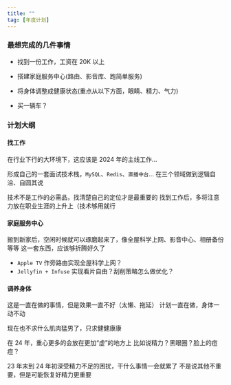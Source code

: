 ```yaml
---
title: ""
tag: [年度计划] 
---
```


### 最想完成的几件事情

- 找到一份工作，工资在 20K 以上

- 搭建家庭服务中心(路由、影音库、跑简单服务)

- 将身体调整成健康状态(重点从以下方面，眼睛、精力、气力)

- 买一辆车？

### 计划大纲

#### 找工作

在行业下行的大环境下，这应该是 2024 年的主线工作...

形成自己的一套面试技术栈，`MySQL`、`Redis`、`直播中台`... 在三个领域做到逻辑自洽、自圆其说

技术不是工作的必需品，找清楚自己的定位才是最重要的
找到工作后，多将注意力放在职业生涯的上升上（技术够用就行

#### 家庭服务中心

搬到新家后，空闲时候就可以琢磨起来了，像全屋科学上网、影音中心、相册备份等等
这一套东西，应该够折腾好久了

- `Apple TV` 作旁路由实现全屋科学上网？
- `Jellyfin + Infuse` 实现看片自由？刮削策略怎么做优化？

#### 调养身体

这是一直在做的事情，但是效果一直不好（太懒、拖延）
计划一直在做，身体一动不动

现在也不求什么肌肉猛男了，只求健健康康

在 24 年，重心更多的会放在更加“虚”的地方上
比如说精力？黑眼圈？脸上的痘痘？

23 年末到 24 年初深受精力不足的困扰，干什么事情一会就累了
不是说其他不重要，但是可能恢复好精力更重要
